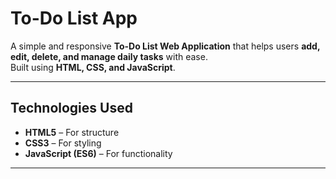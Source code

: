 #  To-Do List App

A simple and responsive **To-Do List Web Application** that helps users **add, edit, delete, and manage daily tasks** with ease.  
Built using **HTML, CSS, and JavaScript**.

---

##  Technologies Used

- **HTML5** – For structure  
- **CSS3** – For styling  
- **JavaScript (ES6)** – For functionality

---

  

